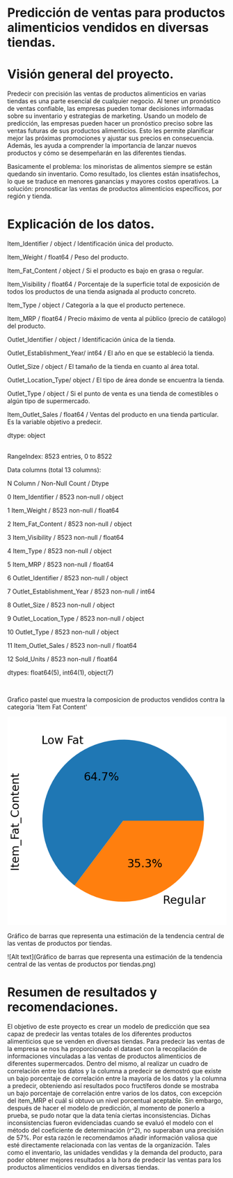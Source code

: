 
# Predicción de ventas para productos alimenticios vendidos en diversas tiendas.

# Visión general del proyecto.

Predecir con precisión las ventas de productos alimenticios en varias tiendas es una parte esencial de cualquier negocio. Al tener un pronóstico de ventas confiable, las empresas pueden tomar decisiones informadas sobre su inventario y estrategias de marketing. Usando un modelo de predicción, las empresas pueden hacer un pronóstico preciso sobre las ventas futuras de sus productos alimenticios. Esto les permite planificar mejor las próximas promociones y ajustar sus precios en consecuencia. Además, les ayuda a comprender la importancia de lanzar nuevos productos y cómo se desempeñarán en las diferentes tiendas.

Basicamente el problema: los minoristas de alimentos siempre se están quedando sin inventario. Como resultado, los clientes están insatisfechos, lo que se traduce en menores ganancias y mayores costos operativos. La solución: pronosticar las ventas de productos alimenticios específicos, por región y tienda.

# Explicación de los datos.

Item_Identifier /             object  /   Identificación única del producto. </p>
Item_Weight      /            float64  /   Peso del producto.</p>
Item_Fat_Content  /            object  /   Si el producto es bajo en grasa o regular. </p>
Item_Visibility    /          float64  /   Porcentaje de la superficie total de exposición de todos los productos de una tienda asignada al producto concreto. </p>
Item_Type           /          object  /   Categoría a la que el producto pertenece. </p>
Item_MRP            /         float64  /   Precio máximo de venta al público (precio de catálogo) del producto. </p>
Outlet_Identifier   /          object  /   Identificación única de la tienda. </p>
Outlet_Establishment_Year/      int64  /   El año en que se estableció la tienda. </p>
Outlet_Size         /          object  /   El tamaño de la tienda en cuanto al área total. </p>
Outlet_Location_Type/          object  /   El tipo de área donde se encuentra la tienda. </p>
Outlet_Type          /         object  /   Si el punto de venta es una tienda de comestibles o algún tipo de supermercado. </p>
Item_Outlet_Sales    /        float64  /   Ventas del producto en una tienda particular. Es la variable objetivo a predecir. </p>
dtype: object


</p><br>
RangeIndex: 8523 entries, 0 to 8522 </p>
Data columns (total 13 columns): </p>
 N   Column          /           Non-Null Count / Dtype   </p> 
 0   Item_Identifier  /          8523 non-null  / object  </p>
 1   Item_Weight       /         8523 non-null  / float64 </p>
 2   Item_Fat_Content   /        8523 non-null  / object  </p>
 3   Item_Visibility    /        8523 non-null  / float64 </p>
 4   Item_Type          /        8523 non-null  / object </p>
 5   Item_MRP           /        8523 non-null  / float64 </p>
 6   Outlet_Identifier  /        8523 non-null  / object </p>
 7   Outlet_Establishment_Year /  8523 non-null /  int64  </p>
 8   Outlet_Size        /        8523 non-null  / object </p>
 9   Outlet_Location_Type /      8523 non-null  / object </p>
 10  Outlet_Type          /      8523 non-null  / object </p>
 11  Item_Outlet_Sales    /      8523 non-null  / float64 </p>
 12  Sold_Units           /      8523 non-null  / float64 </p>
dtypes: float64(5), int64(1), object(7)</p> <br>


Grafico pastel que muestra la composicion de productos vendidos contra la categoria 'Item Fat Content' 

![alt text](fat.png)

Gráfico de barras que representa una estimación de la tendencia central de las ventas de productos por tiendas.

![Alt text](Gráfico de barras que representa una estimación de la tendencia central de las ventas de productos por tiendas.png)

# Resumen de resultados y recomendaciones. 

El objetivo de este proyecto es crear un modelo de predicción que sea capaz de predecir las ventas totales de los diferentes productos alimenticios que se venden en diversas tiendas. Para predecir las ventas de la empresa se nos ha proporcionado el dataset con la recopilación de informaciones vinculadas a las ventas de productos alimenticios de diferentes supermercados. Dentro del mismo, al realizar un cuadro de correlación entre los datos y la columna a predecir se demostró que existe un bajo porcentaje de correlación entre la mayoría de los datos y la columna a predecir, obteniendo así resultados poco fructíferos donde se mostraba un bajo porcentaje de correlación entre varios de los datos, con excepción del item_MRP el cuál si obtuvo un nivel porcentual aceptable. Sin embargo, después de hacer el modelo de predicción, al momento de ponerlo a prueba, se pudo notar que la data tenía ciertas inconsistencias. Dichas inconsistencias fueron evidenciadas cuando se evaluó el modelo con el método del coeficiente de determinación (r^2), no superaban una precisión de 57%. Por esta razón le recomendamos añadir información valiosa que esté directamente relacionada con las ventas de la organización. Tales como el inventario, las unidades vendidas y la demanda del producto, para poder obtener mejores resultados a la hora de predecir las ventas para los productos alimenticios vendidos en diversas tiendas.
